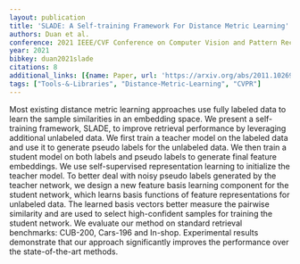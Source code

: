 ```yaml
---
layout: publication
title: 'SLADE: A Self-training Framework For Distance Metric Learning'
authors: Duan et al.
conference: 2021 IEEE/CVF Conference on Computer Vision and Pattern Recognition (CVPR)
year: 2021
bibkey: duan2021slade
citations: 8
additional_links: [{name: Paper, url: 'https://arxiv.org/abs/2011.10269'}]
tags: ["Tools-&-Libraries", "Distance-Metric-Learning", "CVPR"]
---
```

Most existing distance metric learning approaches use fully labeled data to
learn the sample similarities in an embedding space. We present a self-training
framework, SLADE, to improve retrieval performance by leveraging additional
unlabeled data. We first train a teacher model on the labeled data and use it
to generate pseudo labels for the unlabeled data. We then train a student model
on both labels and pseudo labels to generate final feature embeddings. We use
self-supervised representation learning to initialize the teacher model. To
better deal with noisy pseudo labels generated by the teacher network, we
design a new feature basis learning component for the student network, which
learns basis functions of feature representations for unlabeled data. The
learned basis vectors better measure the pairwise similarity and are used to
select high-confident samples for training the student network. We evaluate our
method on standard retrieval benchmarks: CUB-200, Cars-196 and In-shop.
Experimental results demonstrate that our approach significantly improves the
performance over the state-of-the-art methods.